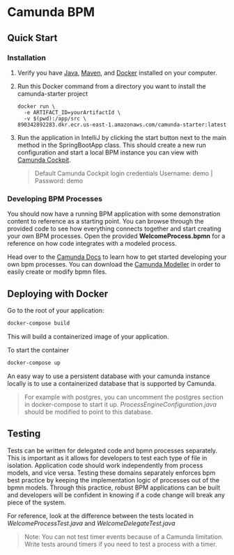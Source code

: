 # Camunda BPM

## Quick Start
### Installation

1)  Verify you have [Java](https://www.oracle.com/technetwork/java/javase/downloads/index.html), [Maven](https://maven.apache.org/download.cgi), and [Docker](https://www.docker.com/products/docker-desktop) installed on your computer. 

2)  Run this Docker command from a directory you want to install the camunda-starter project
    ```shell script
    docker run \
      -e ARTIFACT_ID=yourArtifactId \
      -v $(pwd):/app/src \
    890342892283.dkr.ecr.us-east-1.amazonaws.com/camunda-starter:latest
    ```
    
3)  Run the application in IntelliJ by clicking the start button next to the main method 
    in the SpringBootApp class. This should create a new run configuration and start a 
    local BPM instance you can view with [Camunda Cockpit](http://localhost:8443/). 
    
    > Default Camunda Cockpit login credentials 
    Username: demo | Password: demo

### Developing BPM Processes
You should now have a running BPM application with some demonstration content to reference
as a starting point. You can browse through the provided code to see how everything connects together
and start creating your own BPM processes. Open the provided **WelcomeProcess.bpmn** for a reference 
on how code integrates with a modeled process.

Head over to the [Camunda Docs](https://docs.camunda.org/manual/latest/) to learn how to get started 
developing your own bpm processes. You can download the [Camunda Modeller](https://camunda.com/download/modeler/) 
in order to easily create or modify bpmn files.

## Deploying with Docker
Go to the root of your application:
```bash
docker-compose build
```

This will build a containerized image of your application.

To start the container
```bash
docker-compose up
```

An easy way to use a persistent database with your camunda instance locally
is to use a containerized database that is supported by Camunda.
> For example with postgres, you can uncomment the postgres section in docker-compose to start it up.
> *ProcessEngineConfiguration.java* should be modified to point to this database.

## Testing
Tests can be written for delegated code and bpmn processes separately. This is important
as it allows for developers to test each type of file in isolation. Application code should work
independently from process models, and vice versa. Testing these domains separately enforces
bpm best practice by keeping the implementation logic of processes out of the bpmn models. Through 
this practice, robust BPM applications can be built and developers will be confident in knowing if
a code change will break any piece of the system.

For reference, look at the difference between the tests located in *WelcomeProcessTest.java*
and *WelcomeDelegateTest.java*

> Note: You can not test timer events because of a Camunda limitation.
> Write tests around timers if you need to test a process with a timer.